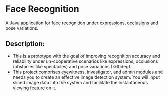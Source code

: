 # Face Recognition

A Java application for face recognition under expressions, occlusions and pose variations.

## Description:

- This is a prototype with the goal of improving recognition accuracy and reliability under un-cooperative scenarios like expressions, occlusions (obstacles like spectacles) and pose variations (<60deg).
- This project comprises eyewitness, investigator, and admin modules and needs you to create an effective image detection system. You will input sliced image data into the system and facilitate the instantaneous viewing feature on it.
   


